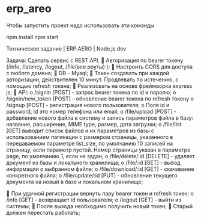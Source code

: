 # erp_areo
Чтобы запустить проект надо использовать эти команды

npm install 
npm start

Техническое задание | ERP.AERO | Node.js dev

Задача:
Сделать сервис с REST API.
 Авторизация по bearer токену (/info, /latency, /logout, /file(все роуты) );
 Настроить CORS для доступа с любого домена;
 DB – Mysql;
 Токен создавать при каждой авторизации, действителен 10 минут. Продлевать по
истечению, с помощью refresh токена;
 Реализовать на основе фреймворка express js;
 API:
o /signin [POST] - запрос bearer токена по id и паролю;
o /signin/new_token [POST] - обновление bearer токена по refresh токену
o /signup [POST] - регистрация нового пользователя;
o Поля id и password, id это номер телефона или email;
o /file/upload [POST] - добавление нового файла в систему и запись
параметров файла в базу: название, расширение, MIME type, размер, дата
загрузки;
o /file/list [GET] выводит список файлов и их параметров из базы с
использованием пагинации с размером страницы, указанного в
передаваемом параметре list_size, по умолчанию 10 записей на страницу,
если параметр пустой. Номер страницы указан в параметре page, по
умолчанию 1, если не задан;
o /file/delete/:id [DELETE] - удаляет документ из базы и локального
хранилища;
o /file/:id [GET] - вывод информации о выбранном файле;
o /file/download/:id [GET] - скачивание конкретного файла;
o /file/update/:id [PUT] - обновление текущего документа на новый в базе и
локальном хранилище;

 При удачной регистрации вернуть пару bearer токен и refresh токен;
o /info [GET] - возвращает id пользователя;
o /logout [GET] - выйти из системы;
 После выхода необходимо получить новый токен;
 Старый должен перестать работать;

